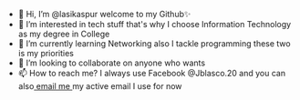 - 👋 Hi, I’m @lasikaspur welcome to my Github✨
- 👀 I’m interested in tech stuff that's why I choose Information Technology as my degree in College
- 🌱 I’m currently learning Networking also I tackle programming these two is my priorities
- 💞️ I’m looking to collaborate on anyone who wants
- 📫 How to reach me? I always use Facebook @Jblasco.20 and you can also<a href="johnas.blasco.l.@bulsu.edu.ph"> email me </a> my active email I use for now

<!--lasikaspur/lasikaspur is a ✨ special ✨ repository because its `README.md` (this file) appears on your GitHub profile.
You can click the Preview link to take a look at your changes. -->
